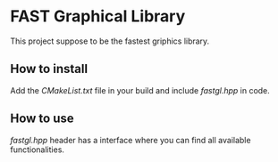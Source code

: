 # FAST Graphical Library

This project suppose to be the fastest griphics library.

## How to install

Add the *CMakeList.txt* file in your build and
include *fastgl.hpp* in code.

## How to use

*fastgl.hpp* header has a interface where you can find all available
functionalities.